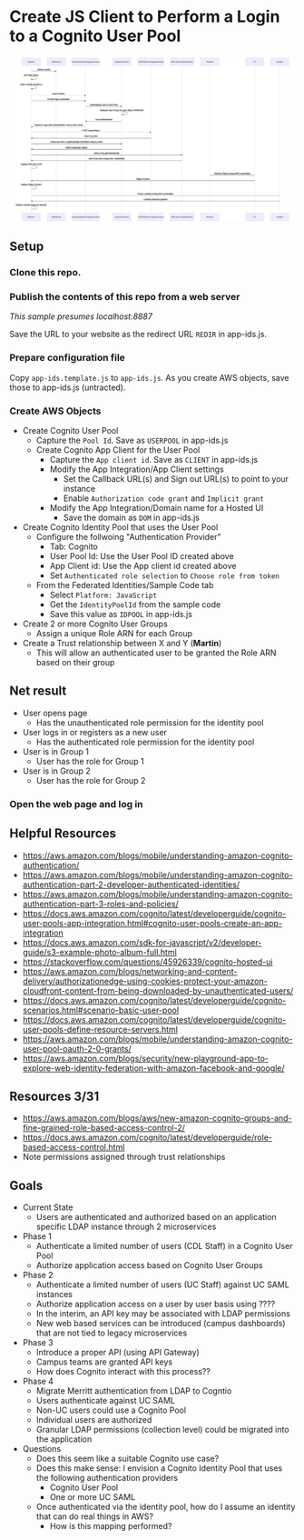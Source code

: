 # Create JS Client to Perform a Login to a Cognito User Pool

![Sequence Diagram](app.mmd.svg)

## Setup

### Clone this repo.

### Publish the contents of this repo from a web server 

_This sample presumes localhost:8887_

Save the URL to your website as the redirect URL `REDIR` in app-ids.js.
### Prepare configuration file
Copy `app-ids.template.js` to `app-ids.js`.  As you create AWS objects, save those to app-ids.js (untracted).

### Create AWS Objects
- Create Cognito User Pool
  - Capture the `Pool Id`.  Save as `USERPOOL` in app-ids.js
  - Create Cognito App Client for the User Pool
    - Capture the `App client id`.  Save as `CLIENT` in app-ids.js
    - Modify the App Integration/App Client settings
      - Set the Callback URL(s) and Sign out URL(s) to point to your instance
      - Enable `Authorization code grant` and `Implicit grant`
    - Modify the App Integration/Domain name for a Hosted UI
      - Save the domain as `DOM` in app-ids.js
- Create Cognito Identity Pool that uses the User Pool
  - Configure the follwoing "Authentication Provider"
    - Tab: Cognito
    - User Pool Id: Use the User Pool ID created above
    - App Client id: Use the App client id created above
    - Set `Authenticated role selection` to `Choose role from token`
  - From the Federated Identities/Sample Code tab
    - Select `Platform: JavaScript`
    - Get the `IdentityPoolId` from the sample code
    - Save this value as `IDPOOL` in app-ids.js
- Create 2 or more Cognito User Groups
  - Assign a unique Role ARN for each Group 
- Create a Trust relationship between X and Y (**Martin**)
  - This will allow an authenticated user to be granted the Role ARN based on their group

## Net result
- User opens page
  - Has the unauthenticated role permission for the identity pool
- User logs in or registers as a new user
  - Has the authenticated role permission for the identity pool
- User is in Group 1
  - User has the role for Group 1
- User is in Group 2
  - User has the role for Group 2


### Open the web page and log in

## Helpful Resources
- https://aws.amazon.com/blogs/mobile/understanding-amazon-cognito-authentication/
- https://aws.amazon.com/blogs/mobile/understanding-amazon-cognito-authentication-part-2-developer-authenticated-identities/
- https://aws.amazon.com/blogs/mobile/understanding-amazon-cognito-authentication-part-3-roles-and-policies/
- https://docs.aws.amazon.com/cognito/latest/developerguide/cognito-user-pools-app-integration.html#cognito-user-pools-create-an-app-integration
- https://docs.aws.amazon.com/sdk-for-javascript/v2/developer-guide/s3-example-photo-album-full.html
- https://stackoverflow.com/questions/45926339/cognito-hosted-ui
- https://aws.amazon.com/blogs/networking-and-content-delivery/authorizationedge-using-cookies-protect-your-amazon-cloudfront-content-from-being-downloaded-by-unauthenticated-users/
- https://docs.aws.amazon.com/cognito/latest/developerguide/cognito-scenarios.html#scenario-basic-user-pool
- https://docs.aws.amazon.com/cognito/latest/developerguide/cognito-user-pools-define-resource-servers.html
- https://aws.amazon.com/blogs/mobile/understanding-amazon-cognito-user-pool-oauth-2-0-grants/
- https://aws.amazon.com/blogs/security/new-playground-app-to-explore-web-identity-federation-with-amazon-facebook-and-google/

## Resources 3/31
- https://aws.amazon.com/blogs/aws/new-amazon-cognito-groups-and-fine-grained-role-based-access-control-2/
- https://docs.aws.amazon.com/cognito/latest/developerguide/role-based-access-control.html
- Note permissions assigned through trust relationships

## Goals
- Current State
  - Users are authenticated and authorized based on an application specific LDAP instance through 2 microservices
- Phase 1
  - Authenticate a limited number of users (CDL Staff) in a Cognito User Pool
  - Authorize application access based on Cognito User Groups
- Phase 2
  - Authenticate a limited number of users (UC Staff) against UC SAML instances
  - Authorize application access on a user by user basis using ????
  - In the interim, an API key may be associated with LDAP permissions
  - New web based services can be introduced (campus dashboards) that are not tied to legacy microservices
- Phase 3
  - Introduce a proper API (using API Gateway)
  - Campus teams are granted API keys
  - How does Cognito interact with this process??
- Phase 4
  - Migrate Merritt authentication from LDAP to Cogntio
  - Users authenticate against UC SAML
  - Non-UC users could use a Cognito Pool
  - Individual users are authorized
  - Granular LDAP permissions (collection level) could be migrated into the application
- Questions
  - Does this seem like a suitable Cognito use case?
  - Does this make sense: I envision a Cognito Identity Pool that uses the following authentication providers
    - Cognito User Pool
    - One or more UC SAML
  - Once authenticated via the identity pool, how do I assume an identity that can do real things in AWS?
    - How is this mapping performed?
